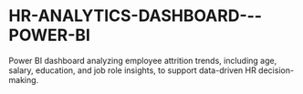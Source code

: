 # HR-ANALYTICS-DASHBOARD---POWER-BI
Power BI dashboard analyzing employee attrition trends, including age, salary, education, and job role insights, to support data-driven HR decision-making.
